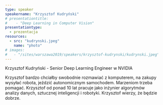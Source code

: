 ```yaml
---
type: speaker
speakername: "Krzysztof Kudryński"
# presentationtitle:
#    - "Deep Learning in Computer Vision"
presentationtype: 
  - prezentacja
resources:
  - src: "kudrynski.jpeg"
    name: "photo"
# images:
#   - "/sites/warszawa2019/speakers/krzysztof-kudrynski/kudrynski.jpeg"
---
```


Krzysztof Kudryński - Senior Deep Learning Engineer w NVIDIA

Krzysztof bardzo chciałby swobodnie rozmawiać z komputerem, na zakupy wysyłać robota, jeździć autonomicznym samochodem. Marzeniom trzeba pomagać. Krzysztof od ponad 10 lat pracuje jako inżynier algorytmów analizy danych, sztucznej inteligencji i robotyki. Krzysztof wierzy, że będzie dobrze.
